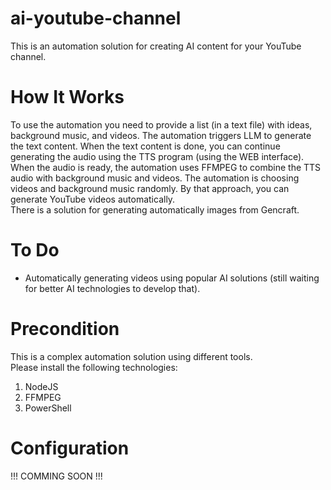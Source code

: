 # ai-youtube-channel
This is an automation solution for creating AI content for your YouTube channel.

# How It Works
To use the automation you need to provide a list (in a text file) with ideas, background music, and videos. The automation triggers LLM to generate the text content. When the text content is done, you can continue generating the audio using the TTS program (using the WEB interface). When the audio is ready, the automation uses FFMPEG to combine the TTS audio with background music and videos. The automation is choosing videos and background music randomly. By that approach, you can generate YouTube videos automatically.  
There is a solution for generating automatically images from Gencraft.

# To Do
- Automatically generating videos using popular AI solutions (still waiting for better AI technologies to develop that).

# Precondition 
This is a complex automation solution using different tools.  
Please install the following technologies:
1. NodeJS
2. FFMPEG
3. PowerShell

# Configuration
!!! COMMING SOON !!!
